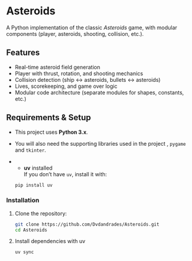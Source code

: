 # Asteroids

A Python implementation of the classic *Asteroids* game, with modular components (player, asteroids, shooting, collision, etc.).

## Features

- Real-time asteroid field generation  
- Player with thrust, rotation, and shooting mechanics  
- Collision detection (ship ↔ asteroids, bullets ↔ asteroids)  
- Lives, scorekeeping, and game over logic  
- Modular code architecture (separate modules for shapes, constants, etc.)

## Requirements & Setup

- This project uses **Python 3.x**.
- You will also need the supporting libraries used in the project , `pygame` and `tkinter`.
- - **uv** installed  
  If you don’t have `uv`, install it with:

  ```bash
  pip install uv 

### Installation

1. Clone the repository:

   ```bash
   git clone https://github.com/Dvdandrades/Asteroids.git
   cd Asteroids

2. Install dependencies with uv
    ```bash
    uv sync


